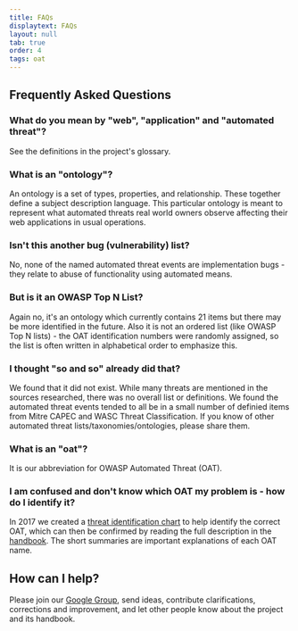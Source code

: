 ```yaml
---
title: FAQs
displaytext: FAQs
layout: null
tab: true
order: 4
tags: oat
---
```


## Frequently Asked Questions

### What do you mean by "web", "application" and "automated threat"?
See the definitions in the project's glossary.

### What is an "ontology"?
An ontology is a set of types, properties, and relationship. These together define a subject description language. This particular ontology is meant to represent what automated threats real world owners observe affecting their web applications in usual operations.

### Isn't this another bug (vulnerability) list?
No, none of the named automated threat events are implementation bugs - they relate to abuse of functionality using automated means.

### But is it an OWASP Top N List?
Again no, it's an ontology which currently contains 21 items but there may be more identified in the future. Also it is not an ordered list (like OWASP Top N lists) - the OAT identification numbers were randomly assigned, so the list is often written in alphabetical order to emphasize this.

### I thought "so and so" already did that?
We found that it did not exist. While many threats are mentioned in the sources researched, there was no overall list or definitions. We found the automated threat events tended to all be in a small number of definied items from Mitre CAPEC and WASC Threat Classification. If you know of other automated threat lists/taxonomies/ontologies, please share them.

### What is an "oat"?
It is our abbreviation for OWASP Automated Threat (OAT).

### I am confused and don't know which OAT my problem is - how do I identify it?
In 2017 we created a [threat identification chart](https://www2.owasp.org/www-project-automated-threats-to-web-applications/assets/files/oat-ontology-decision-chart.pdf) to help identify the correct OAT, which can then be confirmed by reading the full description in the [handbook](https://github.com/OWASP/www-project-automated-threats-to-web-applications/tree/master/assets/files/EN). The short summaries are important explanations of each OAT name.

## How can I help?
Please join our [Google Group](https://groups.google.com/a/owasp.org/forum/#!forum/automated-threats-project), send ideas, contribute clarifications, corrections and improvement, and let other people know about the project and its handbook.
